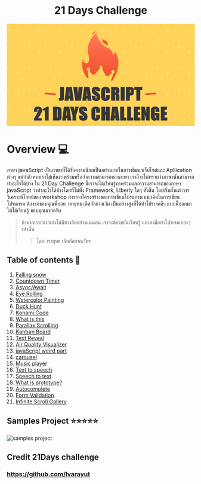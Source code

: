 <div align="center">
    <h1>21 Days Challenge</h1>
    <img src="img/0.javaScript.png">
</div>

# Overview 💻

ภาษา javaScript เป็นภาษาที่ได้รับความนิยมเป็นอย่างมากในการพัฒนาเว็บไซต์และ Apllication ต่างๆ แต่ว่าถ้าหากเราไม่เห็นภาพร่วมหรือว่าความสามารถของภาษา เราก็จะไม่ทราบว่าภาษานั้นสามารถทำอะไรได้บ้าง ใน 21 Day Challenge นี้เราจะได้เรียนรู้ภาพร่วมและความสามารถของภาษา javaScript ว่าทำอะไรได้บ้างโดยที่ไม่พึ่ง Framework, Liberly ใดๆ ทั้งสิ้น โดยเริ่มตั้งแต่ การวิเคราะห์โจทย์ของ workshop การวางโครงสร้างของการเขียนโปรแกรม แนวคิดในการเขียนโปรแกรม ต้องขอขอบคุณพี่บอย วรายุทธ เลิศกัลยาณวัต เป็นอย่างสูงที่ได้ทำโปรเจคดีๆ แบบนี้ออกมาให้ได้เรียนรู้ ขอบคุณมากครับ

> ถ้าหากเราอยากเก่งไม่มีทางลัดอย่างแน่นอน เราจะต้องขยันเรียนรู้ และลงมือทำโปรเจคเยอะๆ เท่านั้น
>> โดย วรายุทธ เลิศกัลยาณวัตร

## Table of contents 🎉

1. [Falling snow](https://github.com/Wissanukhong/21-Days-javaScript-Challenge-/blob/master/1-FallingSnow/FallingSnow.md)
2. [Countdown Timer](https://github.com/Wissanukhong/21-Days-javaScript-Challenge-/blob/master/2-countDownTimer/countSown.md)
3. [Async/Await]()
4. [Eye Rolling]()
5. [Watercolor Painting]()
6. [Duck Hunt]()
7. [Konami Code]()
8. [What is this]()
9. [Parallax Scrolling]()
10. [Kanban Board]()
11. [Text Reveal]()
12. [Air Quality Visualizer]()
13. [javaScript weird part]()
14. [carousel]()
15. [Music player]()
16. [Text to speech]()
17. [Speech to text]()
18. [What is prototype?]()
19. [Autocomplete]()
20. [Form Validation]()
21. [Infinite Scroll Gallery]()

## Samples Project ⭐⭐⭐⭐⭐

![samples project](img/card.gif)

## Credit 21Days challenge
### https://github.com/lvarayut
